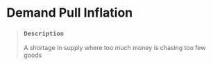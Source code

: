 # Demand Pull Inflation

> ### `Description`
>
> A shortage in supply where too much money is chasing too few goods
